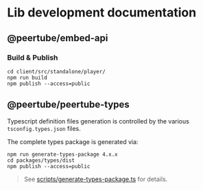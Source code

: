 # Lib development documentation

## @peertube/embed-api

### Build & Publish

```
cd client/src/standalone/player/
npm run build
npm publish --access=public
```

## @peertube/peertube-types

Typescript definition files generation is controlled by the various `tsconfig.types.json` files.

The complete types package is generated via:

```
npm run generate-types-package 4.x.x
cd packages/types/dist
npm publish --access=public
```

> See [scripts/generate-types-package.ts](scripts/generate-types-package.ts) for details.
